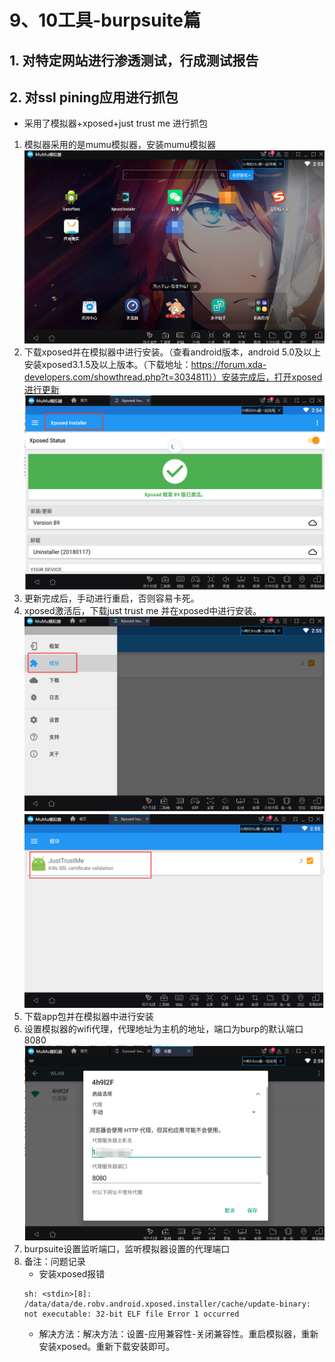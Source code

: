 # 9、10工具-burpsuite篇
## 1. 对特定网站进行渗透测试，行成测试报告
## 2. 对ssl pining应用进行抓包
* 采用了模拟器+xposed+just trust me 进行抓包
1. 模拟器采用的是mumu模拟器，安装mumu模拟器
![mumu](../img/10-mumu1.png)
2. 下载xposed并在模拟器中进行安装。（查看android版本，android 5.0及以上安装xposed3.1.5及以上版本。（下载地址：https://forum.xda-developers.com/showthread.php?t=3034811））安装完成后，打开xposed进行更新
![xposed](../img/10-xposedInstaller.png)
3. 更新完成后，手动进行重启，否则容易卡死。
4. xposed激活后，下载just trust me 并在xposed中进行安装。
![image](../img/10-xposedInstaller2.png)
![image](../img/10-JustTrustMe.png)
5. 下载app包并在模拟器中进行安装
6. 设置模拟器的wifi代理，代理地址为主机的地址，端口为burp的默认端口8080
![image](../img/10-proxy1.png)
7. burpsuite设置监听端口，监听模拟器设置的代理端口
8. 备注：问题记录
	* 安装xposed报错
	```
	sh: <stdin>[8]: /data/data/de.robv.android.xposed.installer/cache/update-binary: not executable: 32-bit ELF file Error 1 occurred
	```
	* 解决方法：解决方法：设置-应用兼容性-关闭兼容性。重启模拟器，重新安装xposed。重新下载安装即可。
	